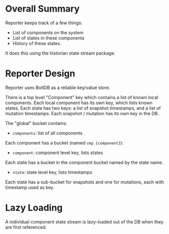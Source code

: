 Overall Summary
===============

Reporter keeps track of a few things:

 - List of components on the system
 - List of states in these components
 - History of these states.

It does this using the historian state stream package.

Reporter Design
===============

Reporter uses BoltDB as a reliable key/value store.

There is a top level "Component" key which contains a list of known local components. Each local component has its own key, which lists known states. Each state has two keys: a list of snapshot timestamps, and a list of mutation timestamps. Each snapshot / mutation has its own key in the DB.

The "global" bucket contains:

 - `components`: list of all components

Each component has a bucket (named `cmp.{component}`):

 - `component`: component level key, lists states

Each state has a bucket in the component bucket named by the state name.

 - `state`: state level key, lists timestamps

Each state has a sub-bucket for snapshots and one for mutations, each with timestamp used as key.

Lazy Loading
============

A individual component state stream is lazy-loaded out of the DB when they are first referenced.
